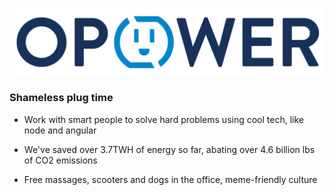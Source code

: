 ![opower logo](images/opower.png)

### Shameless plug time

* Work with smart people to solve hard problems using cool tech, like node and angular

* We've saved over 3.7TWH of energy so far, abating over 4.6 billion lbs of CO2 emissions

* Free massages, scooters and dogs in the office, meme-friendly culture

